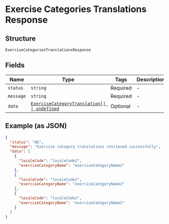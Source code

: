 
# Exercise Categories Translations Response

## Structure

`ExerciseCategoriesTranslationsResponse`

## Fields

| Name | Type | Tags | Description |
|  --- | --- | --- | --- |
| `status` | `string` | Required | - |
| `message` | `string` | Required | - |
| `data` | [`ExerciseCategoryTranslation[] \| undefined`](../../doc/models/exercise-category-translation.md) | Optional | - |

## Example (as JSON)

```json
{
  "status": "OK",
  "message": "Exercise category translations retrieved successfully",
  "data": [
    {
      "localeCode": "localeCode2",
      "exerciseCategoryName": "exerciseCategoryName2"
    },
    {
      "localeCode": "localeCode2",
      "exerciseCategoryName": "exerciseCategoryName2"
    },
    {
      "localeCode": "localeCode2",
      "exerciseCategoryName": "exerciseCategoryName2"
    }
  ]
}
```

